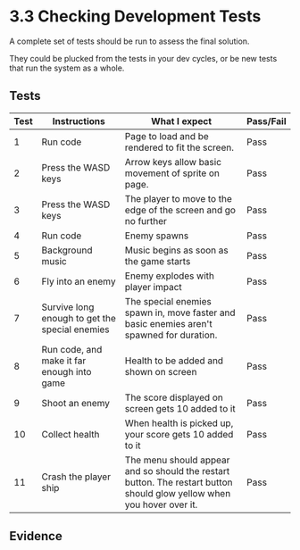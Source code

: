 # 3.3 Checking Development Tests

A complete set of tests should be run to assess the final solution.

They could be plucked from the tests in your dev cycles, or be new tests that run the system as a whole.

## Tests

| Test | Instructions                                   | What I expect                                                                                                           | Pass/Fail |
| ---- | ---------------------------------------------- | ----------------------------------------------------------------------------------------------------------------------- | --------- |
| 1    | Run code                                       | Page to load and be rendered to fit the screen.                                                                         | Pass      |
| 2    | Press the WASD keys                            | Arrow keys allow basic movement of sprite on page.                                                                      | Pass      |
| 3    | Press the WASD keys                            | The player to move to the edge of the screen and go no further                                                          | Pass      |
| 4    | Run code                                       | Enemy spawns                                                                                                            | Pass      |
| 5    | Background music                               | Music begins as soon as the game starts                                                                                 | Pass      |
| 6    | Fly into an enemy                              | Enemy explodes with player impact                                                                                       | Pass      |
| 7    | Survive long enough to get the special enemies | The special enemies spawn in, move faster and basic enemies aren't spawned for duration.                                | Pass      |
| 8    | Run code, and make it far enough into game     | Health to be added and shown on screen                                                                                  | Pass      |
| 9    | Shoot an enemy                                 | The score displayed on screen gets 10 added to it                                                                       | Pass      |
| 10   | Collect health                                 | When health is picked up, your score gets 10 added to it                                                                | Pass      |
| 11   | Crash the player ship                          | The menu should appear and so should the restart button. The restart button should glow yellow when you hover over it.  | Pass      |

## Evidence
